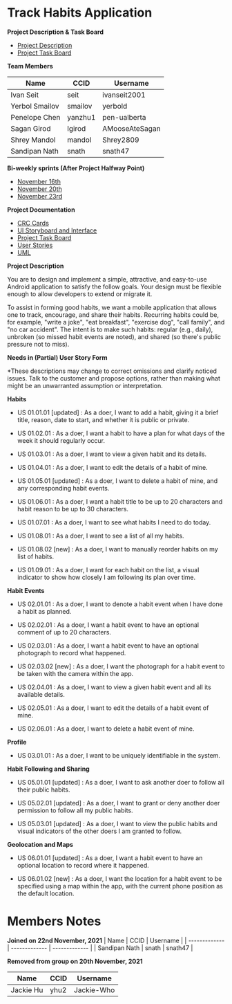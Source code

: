 # Track Habits Application

**Project Description & Task Board**

* [Project Description](https://eclass.srv.ualberta.ca/mod/page/view.php?id=5607055)
* [Project Task Board](https://github.com/CMPUT301F21T07/CMPUT-301/projects/2)

**Team Members**

| Name          | CCID          | Username      |
| ------------- | ------------- | ------------- |
| Ivan Seit     | seit          | ivanseit2001  |
| Yerbol Smailov| smailov       | yerbold       |
| Penelope Chen | yanzhu1       | pen-ualberta  |
| Sagan Girod   | lgirod        | AMooseAteSagan|
| Shrey Mandol  | mandol        | Shrey2809     |
| Sandipan Nath | snath         | snath47       |


**Bi-weekly sprints (After Project Halfway Point)**

* [November 16th](https://github.com/CMPUT301F21T07/CMPUT-301/discussions/60)
* [November 20th](https://github.com/CMPUT301F21T07/CMPUT-301/discussions/72)
* [November 23rd](https://github.com/CMPUT301F21T07/CMPUT-301/discussions/82)

**Project Documentation**

* [CRC Cards](https://github.com/CMPUT301F21T07/CMPUT-301/blob/main/doc/Habit%20CRC%20Cards.jpeg)
* [UI Storyboard and Interface](https://github.com/CMPUT301F21T07/CMPUT-301/wiki/Part-1-Full-UI-Storyboard)
* [Project Task Board](https://github.com/CMPUT301F21T07/CMPUT-301/projects/2)
* [User Stories](https://github.com/CMPUT301F21T07/CMPUT-301/projects/1)
* [UML](https://github.com/CMPUT301F21T07/CMPUT-301/blob/main/doc/Habit%20UML.jpeg)


**Project Description**

You are to design and implement a simple, attractive, and easy-to-use Android application to satisfy the follow goals. Your design must be flexible enough to allow developers to extend or migrate it.

To assist in forming good habits, we want a mobile application that allows one to track, encourage, and share their habits. Recurring habits could be, for example, "write a joke", "eat breakfast", "exercise dog", "call family", and "no car accident". The intent is to make such habits: regular (e.g., daily), unbroken (so missed habit events are noted), and shared (so there's public pressure not to miss).

**Needs in (Partial) User Story Form**

*These descriptions may change to correct omissions and clarify noticed issues. Talk to the customer and propose options, rather than making what might be an unwarranted assumption or interpretation.

**Habits**

* US 01.01.01 [updated] : As a doer, I want to add a habit, giving it a brief title, reason, date to start, and whether it is public or private.

* US 01.02.01 : As a doer, I want a habit to have a plan for what days of the week it should regularly occur.

* US 01.03.01 : As a doer, I want to view a given habit and its details.

* US 01.04.01 : As a doer, I want to edit the details of a habit of mine.

* US 01.05.01 [updated] : As a doer, I want to delete a habit of mine, and any corresponding habit events.

* US 01.06.01 : As a doer, I want a habit title to be up to 20 characters and habit reason to be up to 30 characters.

* US 01.07.01 : As a doer, I want to see what habits I need to do today.

* US 01.08.01 : As a doer, I want to see a list of all my habits.

* US 01.08.02 [new] : As a doer, I want to manually reorder habits on my list of habits.

* US 01.09.01 : As a doer, I want for each habit on the list, a visual indicator to show how closely I am following its plan over time.

**Habit Events**

* US 02.01.01 : As a doer, I want to denote a habit event when I have done a habit as planned.

* US 02.02.01 : As a doer, I want a habit event to have an optional comment of up to 20 characters.

* US 02.03.01 : As a doer, I want a habit event to have an optional photograph to record what happened.

* US 02.03.02 [new] : As a doer, I want the photograph for a habit event to be taken with the camera within the app.

* US 02.04.01 : As a doer, I want to view a given habit event and all its available details.

* US 02.05.01 : As a doer, I want to edit the details of a habit event of mine.

* US 02.06.01 : As a doer, I want to delete a habit event of mine.

**Profile**

* US 03.01.01 : As a doer, I want to be uniquely identifiable in the system.

**Habit Following and Sharing**

* US 05.01.01 [updated] : As a doer, I want to ask another doer to follow all their public habits.

* US 05.02.01 [updated] : As a doer, I want to grant or deny another doer permission to follow all my public habits.

* US 05.03.01 [updated] : As a doer, I want to view the public habits and visual indicators of the other doers I am granted to follow.

**Geolocation and Maps**

* US 06.01.01 [updated] : As a doer, I want a habit event to have an optional location to record where it happened.

* US 06.01.02 [new] : As a doer, I want the location for a habit event to be specified using a map within the app, with the current phone position as the default location.

# Members Notes

**Joined on 22nd November, 2021**
| Name          | CCID          | Username      |
| ------------- | ------------- | ------------- |
| Sandipan Nath | snath         | snath47       | 

**Removed from group on 20th November, 2021**

| Name          | CCID          | Username      |
| ------------- | ------------- | ------------- |
| Jackie Hu     | yhu2          | Jackie-Who    | 

